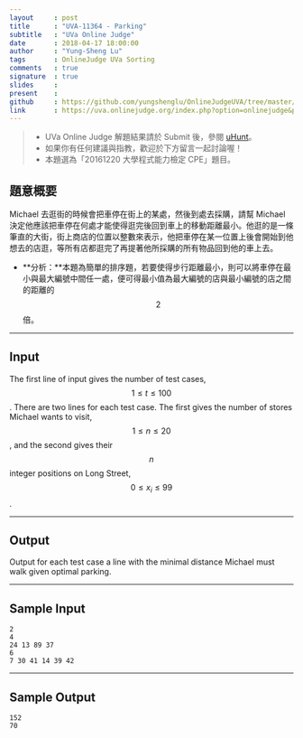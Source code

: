 ```yaml
---
layout     : post
title      : "UVA-11364 - Parking"
subtitle   : "UVa Online Judge"
date       : 2018-04-17 18:00:00
author     : "Yung-Sheng Lu"
tags       : OnlineJudge UVa Sorting
comments   : true
signature  : true
slides     : 
present    :
github     : https://github.com/yungshenglu/OnlineJudgeUVA/tree/master/UVA-11364
link       : https://uva.onlinejudge.org/index.php?option=onlinejudge&page=show_problem&problem=2349
---
```


> * UVa Online Judge 解題結果請於 Submit 後，參閱 [uHunt](https://uhunt.onlinejudge.org/)。
> * 如果你有任何建議與指教，歡迎於下方留言一起討論喔！
> * 本題選為「20161220 大學程式能力檢定 CPE」題目。

## 題意概要

Michael 去逛街的時候會把車停在街上的某處，然後到處去採購，請幫 Michael 決定他應該把車停在何處才能使得逛完後回到車上的移動距離最小。他逛的是一條筆直的大街，街上商店的位置以整數來表示，他把車停在某一位置上後會開始到他想去的店逛，等所有店都逛完了再提著他所採購的所有物品回到他的車上去。
* **分析：**本題為簡單的排序題，若要使得步行距離最小，則可以將車停在最小與最大編號中間任一處，便可得最小值為最大編號的店與最小編號的店之間的距離的 $$2$$ 倍。

---
## Input

The first line of input gives the number of test cases, $$1 \le t \le 100$$. There are two lines for each test case. The first gives the number of stores Michael wants to visit, $$1 \le n \le 20$$, and the second gives their $$n$$ integer positions on Long Street, $$0 \le x_i \le 99$$.

---
## Output

Output for each test case a line with the minimal distance Michael must walk given optimal parking.

---
## Sample Input

```
2
4
24 13 89 37
6
7 30 41 14 39 42
```

---
## Sample Output

```
152
70
```